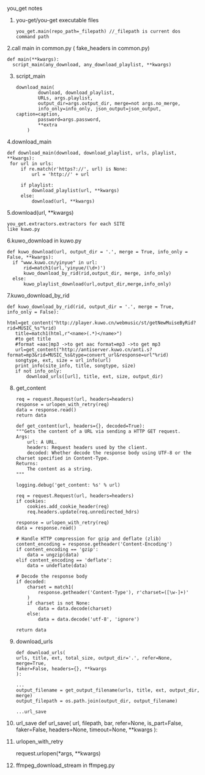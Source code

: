 
you_get notes
1. you-get/you-get executable files
    ```
    you_get.main(repo_path=_filepath) //_filepath is current dos command path
    ```
2.call main in common.py ( fake_headers in common.py)
  ```
  def main(**kwargs):
    script_main(any_download, any_download_playlist, **kwargs)
  ```
3. script_main
    ```
    download_main(
            download, download_playlist,
            URLs, args.playlist,
            output_dir=args.output_dir, merge=not args.no_merge,
            info_only=info_only, json_output=json_output, caption=caption,
            password=args.password,
            **extra
        )
     ```
4.download_main
   ```
   def download_main(download, download_playlist, urls, playlist, **kwargs):
    for url in urls:
        if re.match(r'https?://', url) is None:
            url = 'http://' + url

        if playlist:
            download_playlist(url, **kwargs)
        else:
            download(url, **kwargs)
   ```
5.download(url, **kwargs)
  ```
  you_get.extractors.extractors for each SITE  
  like kuwo.py
  ```
6.kuwo_download in kuwo.py
  ```
  def kuwo_download(url, output_dir = '.', merge = True, info_only = False, **kwargs):
    if "www.kuwo.cn/yinyue" in url:
        rid=match1(url,'yinyue/(\d+)')
        kuwo_download_by_rid(rid,output_dir, merge, info_only)
    else:
        kuwo_playlist_download(url,output_dir,merge,info_only)
  ```
7.kuwo_download_by_rid
 ```
 def kuwo_download_by_rid(rid, output_dir = '.', merge = True, info_only = False):
    html=get_content("http://player.kuwo.cn/webmusic/st/getNewMuiseByRid?rid=MUSIC_%s"%rid)
    title=match1(html,r"<name>(.*)</name>")
    #to get title
    #format =aac|mp3 ->to get aac format=mp3 ->to get mp3
    url=get_content("http://antiserver.kuwo.cn/anti.s?format=mp3&rid=MUSIC_%s&type=convert_url&response=url"%rid)
    songtype, ext, size = url_info(url)
    print_info(site_info, title, songtype, size)
    if not info_only:
        download_urls([url], title, ext, size, output_dir)
 ```
8. get_content
    ```
    req = request.Request(url, headers=headers)
    response = urlopen_with_retry(req)
    data = response.read()
    return data
    ```
    ```
    def get_content(url, headers={}, decoded=True):
    """Gets the content of a URL via sending a HTTP GET request.
    Args:
        url: A URL.
        headers: Request headers used by the client.
        decoded: Whether decode the response body using UTF-8 or the charset specified in Content-Type.
    Returns:
        The content as a string.
    """

    logging.debug('get_content: %s' % url)

    req = request.Request(url, headers=headers)
    if cookies:
        cookies.add_cookie_header(req)
        req.headers.update(req.unredirected_hdrs)

    response = urlopen_with_retry(req)
    data = response.read()

    # Handle HTTP compression for gzip and deflate (zlib)
    content_encoding = response.getheader('Content-Encoding')
    if content_encoding == 'gzip':
        data = ungzip(data)
    elif content_encoding == 'deflate':
        data = undeflate(data)

    # Decode the response body
    if decoded:
        charset = match1(
            response.getheader('Content-Type'), r'charset=([\w-]+)'
        )
        if charset is not None:
            data = data.decode(charset)
        else:
            data = data.decode('utf-8', 'ignore')

    return data

    ```
9. download_urls
    ```
    def download_urls(
    urls, title, ext, total_size, output_dir='.', refer=None, merge=True,
    faker=False, headers={}, **kwargs
    ):
    
    ...
    output_filename = get_output_filename(urls, title, ext, output_dir, merge)
    output_filepath = os.path.join(output_dir, output_filename)
    
    ...url_save
    ```
10. url_save
     def url_save(
    url, filepath, bar, refer=None, is_part=False, faker=False,
    headers=None, timeout=None, **kwargs
    ):
11. urlopen_with_retry
   
    
    request.urlopen(*args, **kwargs)
12. ffmpeg_download_stream in ffmpeg.py
